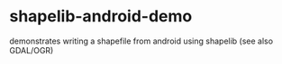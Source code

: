 shapelib-android-demo
=====================

demonstrates writing a shapefile from android using shapelib (see also GDAL/OGR)
